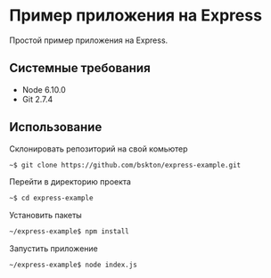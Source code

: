 # Пример приложения на Express

Простой пример приложения на Express.

## Системные требования

 * Node 6.10.0
 * Git 2.7.4

## Использование

Склонировать репозиторий на свой комьютер
```bash
~$ git clone https://github.com/bskton/express-example.git
```

Перейти в директорию проекта
```bash
~$ cd express-example
```

Установить пакеты
```bash
~/express-example$ npm install
```

Запустить приложение
```bash
~/express-example$ node index.js
```